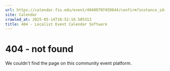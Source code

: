 ```yaml
---
url: https://calendar.fiu.edu/event/49489707459844/confirm?instance_id=49489707468041&return=https%3A%2F%2Fcalendar.fiu.edu%2Fmiami_beach_urban_studios_364
site: Calendar
crawled_at: 2025-05-14T18:52:18.505313
title: 404 - Localist Event Calendar Software
---
```


# 404 - not found
We couldn't find the page on this community event platform.
